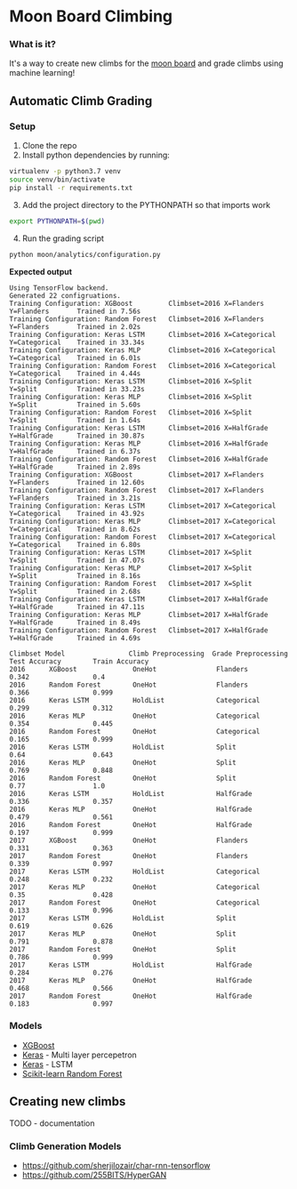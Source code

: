 # Moon Board Climbing

### What is it?

It's a way to create new climbs for the [moon board](https://www.moonboard.com/) and grade climbs using machine learning!

## Automatic Climb Grading
### Setup

1. Clone the repo
2. Install python dependencies by running:
```sh
virtualenv -p python3.7 venv
source venv/bin/activate
pip install -r requirements.txt
```
3. Add the project directory to the PYTHONPATH so that imports work
```sh
export PYTHONPATH=$(pwd)
```
4. Run the grading script
```sh
python moon/analytics/configuration.py
```
**Expected output**
```
Using TensorFlow backend.
Generated 22 configruations.
Training Configuration: XGBoost         Climbset=2016 X=Flanders      Y=Flanders       Trained in 7.56s
Training Configuration: Random Forest   Climbset=2016 X=Flanders      Y=Flanders       Trained in 2.02s
Training Configuration: Keras LSTM      Climbset=2016 X=Categorical   Y=Categorical    Trained in 33.34s
Training Configuration: Keras MLP       Climbset=2016 X=Categorical   Y=Categorical    Trained in 6.01s
Training Configuration: Random Forest   Climbset=2016 X=Categorical   Y=Categorical    Trained in 4.44s
Training Configuration: Keras LSTM      Climbset=2016 X=Split         Y=Split          Trained in 33.23s
Training Configuration: Keras MLP       Climbset=2016 X=Split         Y=Split          Trained in 5.60s
Training Configuration: Random Forest   Climbset=2016 X=Split         Y=Split          Trained in 1.64s
Training Configuration: Keras LSTM      Climbset=2016 X=HalfGrade     Y=HalfGrade      Trained in 30.87s
Training Configuration: Keras MLP       Climbset=2016 X=HalfGrade     Y=HalfGrade      Trained in 6.37s
Training Configuration: Random Forest   Climbset=2016 X=HalfGrade     Y=HalfGrade      Trained in 2.89s
Training Configuration: XGBoost         Climbset=2017 X=Flanders      Y=Flanders       Trained in 12.60s
Training Configuration: Random Forest   Climbset=2017 X=Flanders      Y=Flanders       Trained in 3.21s
Training Configuration: Keras LSTM      Climbset=2017 X=Categorical   Y=Categorical    Trained in 43.92s
Training Configuration: Keras MLP       Climbset=2017 X=Categorical   Y=Categorical    Trained in 8.62s
Training Configuration: Random Forest   Climbset=2017 X=Categorical   Y=Categorical    Trained in 6.80s
Training Configuration: Keras LSTM      Climbset=2017 X=Split         Y=Split          Trained in 47.07s
Training Configuration: Keras MLP       Climbset=2017 X=Split         Y=Split          Trained in 8.16s
Training Configuration: Random Forest   Climbset=2017 X=Split         Y=Split          Trained in 2.68s
Training Configuration: Keras LSTM      Climbset=2017 X=HalfGrade     Y=HalfGrade      Trained in 47.11s
Training Configuration: Keras MLP       Climbset=2017 X=HalfGrade     Y=HalfGrade      Trained in 8.49s
Training Configuration: Random Forest   Climbset=2017 X=HalfGrade     Y=HalfGrade      Trained in 4.69s

Climbset Model                Climb Preprocessing  Grade Preprocessing  Test Accuracy        Train Accuracy
2016      XGBoost              OneHot               Flanders             0.342                0.4
2016      Random Forest        OneHot               Flanders             0.366                0.999
2016      Keras LSTM           HoldList             Categorical          0.299                0.312
2016      Keras MLP            OneHot               Categorical          0.354                0.445
2016      Random Forest        OneHot               Categorical          0.165                0.999
2016      Keras LSTM           HoldList             Split                0.64                 0.643
2016      Keras MLP            OneHot               Split                0.769                0.848
2016      Random Forest        OneHot               Split                0.77                 1.0
2016      Keras LSTM           HoldList             HalfGrade            0.336                0.357
2016      Keras MLP            OneHot               HalfGrade            0.479                0.561
2016      Random Forest        OneHot               HalfGrade            0.197                0.999
2017      XGBoost              OneHot               Flanders             0.331                0.363
2017      Random Forest        OneHot               Flanders             0.339                0.997
2017      Keras LSTM           HoldList             Categorical          0.248                0.232
2017      Keras MLP            OneHot               Categorical          0.35                 0.428
2017      Random Forest        OneHot               Categorical          0.133                0.996
2017      Keras LSTM           HoldList             Split                0.619                0.626
2017      Keras MLP            OneHot               Split                0.791                0.878
2017      Random Forest        OneHot               Split                0.786                0.999
2017      Keras LSTM           HoldList             HalfGrade            0.284                0.276
2017      Keras MLP            OneHot               HalfGrade            0.468                0.566
2017      Random Forest        OneHot               HalfGrade            0.183                0.997
```

### Models

* [XGBoost](https://xgboost.readthedocs.io/en/latest)
* [Keras](https://keras.io/) - Multi layer percepetron
* [Keras](https://keras.io/) - LSTM
* [Scikit-learn Random Forest](https://scikit-learn.org/stable/modules/generated/sklearn.ensemble.RandomForestClassifier.html)

## Creating new climbs

TODO - documentation

### Climb Generation Models

* https://github.com/sherjilozair/char-rnn-tensorflow
* https://github.com/255BITS/HyperGAN
